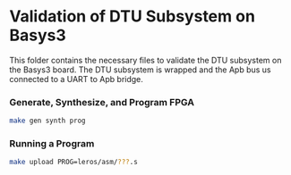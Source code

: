 # Validation of DTU Subsystem on Basys3

This folder contains the necessary files to validate the DTU subsystem on the Basys3 board. The DTU subsystem is wrapped and the Apb bus us connected to a UART to Apb bridge.

### Generate, Synthesize, and Program FPGA
```bash
make gen synth prog
```

### Running a Program
```bash
make upload PROG=leros/asm/???.s
```